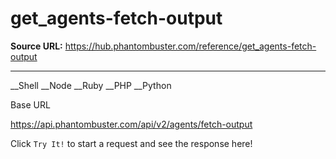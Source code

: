 # get_agents-fetch-output

**Source URL:** https://hub.phantombuster.com/reference/get_agents-fetch-output

---

__Shell __Node __Ruby __PHP __Python

Base URL

https://api.phantombuster.com/api/v2/agents/fetch-output

Click `Try It!` to start a request and see the response here!